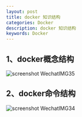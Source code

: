 ```yaml
---
layout: post
title: docker 知识结构
categories: Docker
description: docker 知识结构
keywords: Docker
---
```


## 1、docker概念结构

![screenshot WechatIMG35](https://hufangfang1.github.io/assets/images/screenshots/WechatIMG35.jpeg)

## 2、docker命令结构

![screenshot WechatIMG34](https://hufangfang1.github.io/assets/images/screenshots/WechatIMG34.jpeg)

